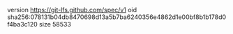 version https://git-lfs.github.com/spec/v1
oid sha256:078131b04db8470698d13a5b7ba6240356e4862d1e00bf8b1b178d0f4ba3c120
size 58533
